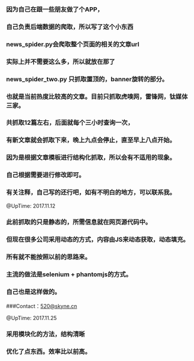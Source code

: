 ###   因为自己在跟一些朋友做了个APP，

###  自己负责后端数据的爬取，所以写了这个小东西

###  news_spider.py会爬取整个页面的相关的文章url

###  实际上并不需要这么多，所以就放在那了

### news_spider_two.py 只抓取置顶的，banner旋转的部分。

### 也就是当前热度比较高的文章。目前只抓取虎嗅网，雷锋网，钛媒体三家。

### 共抓取12篇左右，后面就每个三小时查询一次，

### 有新文章就会抓取下来，晚上九点会停止，直至早上八点开始。

### 因为是根据文章模板进行结构化抓取，所以会有不适用的现象。

### 自己根据需要进行修改即可。

### 有关注释，自己写的还行吧，如有不明白的地方，可以联系我。

@UpTime: 2017.11.12

### 此前抓取的只是静态的，所需信息就在网页源代码中。

### 但现在很多公司采用动态的方式，内容由JS来动态获取，动态填充。

### 所有就不能按照以前的思路来。

### 主流的做法是selenium + phantomjs的方式。

### 自己也是这样做的。

###Contact：520@skyne.cn

@UpTime: 2017.11.25

### 采用模块化的方法，结构清晰

### 优化了点东西。效率比以前高。

